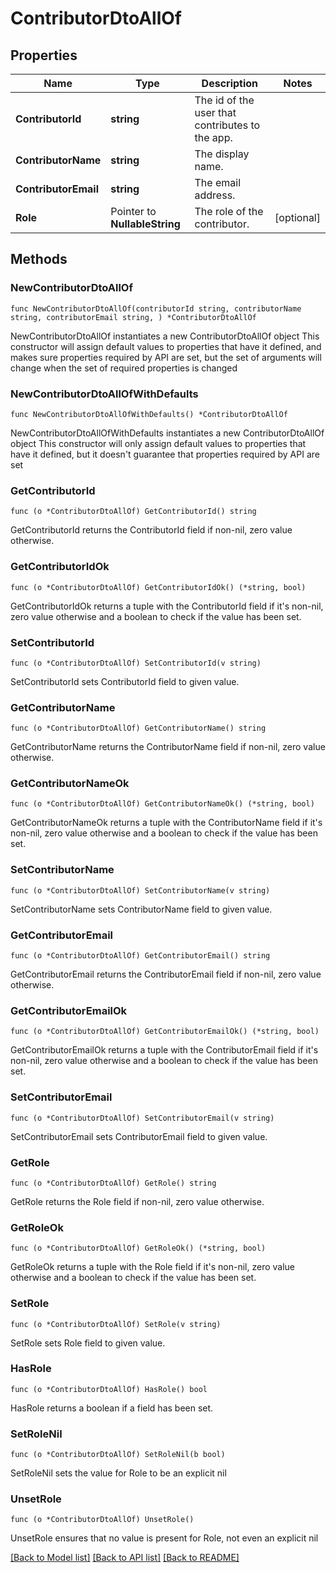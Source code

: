# ContributorDtoAllOf

## Properties

Name | Type | Description | Notes
------------ | ------------- | ------------- | -------------
**ContributorId** | **string** | The id of the user that contributes to the app. | 
**ContributorName** | **string** | The display name. | 
**ContributorEmail** | **string** | The email address. | 
**Role** | Pointer to **NullableString** | The role of the contributor. | [optional] 

## Methods

### NewContributorDtoAllOf

`func NewContributorDtoAllOf(contributorId string, contributorName string, contributorEmail string, ) *ContributorDtoAllOf`

NewContributorDtoAllOf instantiates a new ContributorDtoAllOf object
This constructor will assign default values to properties that have it defined,
and makes sure properties required by API are set, but the set of arguments
will change when the set of required properties is changed

### NewContributorDtoAllOfWithDefaults

`func NewContributorDtoAllOfWithDefaults() *ContributorDtoAllOf`

NewContributorDtoAllOfWithDefaults instantiates a new ContributorDtoAllOf object
This constructor will only assign default values to properties that have it defined,
but it doesn't guarantee that properties required by API are set

### GetContributorId

`func (o *ContributorDtoAllOf) GetContributorId() string`

GetContributorId returns the ContributorId field if non-nil, zero value otherwise.

### GetContributorIdOk

`func (o *ContributorDtoAllOf) GetContributorIdOk() (*string, bool)`

GetContributorIdOk returns a tuple with the ContributorId field if it's non-nil, zero value otherwise
and a boolean to check if the value has been set.

### SetContributorId

`func (o *ContributorDtoAllOf) SetContributorId(v string)`

SetContributorId sets ContributorId field to given value.


### GetContributorName

`func (o *ContributorDtoAllOf) GetContributorName() string`

GetContributorName returns the ContributorName field if non-nil, zero value otherwise.

### GetContributorNameOk

`func (o *ContributorDtoAllOf) GetContributorNameOk() (*string, bool)`

GetContributorNameOk returns a tuple with the ContributorName field if it's non-nil, zero value otherwise
and a boolean to check if the value has been set.

### SetContributorName

`func (o *ContributorDtoAllOf) SetContributorName(v string)`

SetContributorName sets ContributorName field to given value.


### GetContributorEmail

`func (o *ContributorDtoAllOf) GetContributorEmail() string`

GetContributorEmail returns the ContributorEmail field if non-nil, zero value otherwise.

### GetContributorEmailOk

`func (o *ContributorDtoAllOf) GetContributorEmailOk() (*string, bool)`

GetContributorEmailOk returns a tuple with the ContributorEmail field if it's non-nil, zero value otherwise
and a boolean to check if the value has been set.

### SetContributorEmail

`func (o *ContributorDtoAllOf) SetContributorEmail(v string)`

SetContributorEmail sets ContributorEmail field to given value.


### GetRole

`func (o *ContributorDtoAllOf) GetRole() string`

GetRole returns the Role field if non-nil, zero value otherwise.

### GetRoleOk

`func (o *ContributorDtoAllOf) GetRoleOk() (*string, bool)`

GetRoleOk returns a tuple with the Role field if it's non-nil, zero value otherwise
and a boolean to check if the value has been set.

### SetRole

`func (o *ContributorDtoAllOf) SetRole(v string)`

SetRole sets Role field to given value.

### HasRole

`func (o *ContributorDtoAllOf) HasRole() bool`

HasRole returns a boolean if a field has been set.

### SetRoleNil

`func (o *ContributorDtoAllOf) SetRoleNil(b bool)`

 SetRoleNil sets the value for Role to be an explicit nil

### UnsetRole
`func (o *ContributorDtoAllOf) UnsetRole()`

UnsetRole ensures that no value is present for Role, not even an explicit nil

[[Back to Model list]](../README.md#documentation-for-models) [[Back to API list]](../README.md#documentation-for-api-endpoints) [[Back to README]](../README.md)


